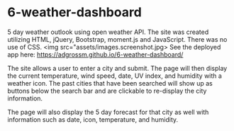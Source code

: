 # 6-weather-dashboard
5 day weather outlook using open weather API. The site was created utilizing HTML, jQuery, Bootstrap, moment.js and JavaScript. There was no use of CSS. 
<img src="assets/images.screenshot.jpg>
See the deployed app here: https://adgrossm.github.io/6-weather-dashboard/

The site allows a user to enter a city and submit. The page will then display the current temperature, wind speed, date, UV index, and humidity with a weather icon. The past cities that have been searched will show up as buttons below the search bar and are clickable to re-display the city information.

The page will also display the 5 day forecast for that city as well with information such as date, icon, temperature, and humidity. 
